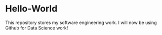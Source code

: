 # Hello-World
This repository stores my software engineering work.
I will now be using Github for Data Science work!
